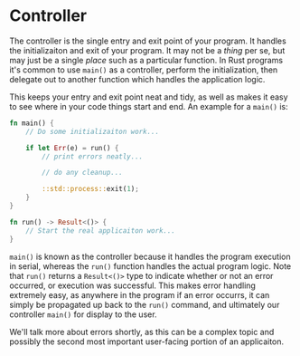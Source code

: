 # Controller

The controller is the single entry and exit point of your program. It handles the initializaiton and
exit of your program. It may not be a *thing* per se, but may just be a single *place* such as a
particular function. In Rust programs it's common to use `main()` as a controller, perform the
initialization, then delegate out to another function which handles the application logic.


This keeps your entry and exit point neat and tidy, as well as makes it easy to see where in your
code things start and end. An example for a `main()` is:

```rust 
fn main() {
    // Do some initializaiton work...

    if let Err(e) = run() {
        // print errors neatly...

        // do any cleanup...

        ::std::process::exit(1);
    }
}

fn run() -> Result<()> {
    // Start the real applicaiton work...
}
```

`main()` is known as the controller because it handles the program execution in serial, whereas the
`run()` function handles the actual program logic. Note that `run()` returns a `Result<()>` type to
indicate whether or not an error occurred, or execution was successful. This makes error handling
extremely easy, as anywhere in the program if an error occurrs, it can simply be propagated up back
to the `run()` command, and ultimately our controller `main()` for display to the user.

We'll talk more about errors shortly, as this can be a complex topic and possibly the second most
important user-facing portion of an applicaiton.